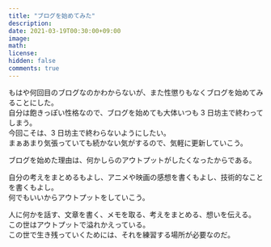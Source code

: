 ```yaml
---
title: "ブログを始めてみた"
description: 
date: 2021-03-19T00:30:00+09:00
image: 
math: 
license: 
hidden: false
comments: true
---
```


もはや何回目のブログなのかわからないが、また性懲りもなくブログを始めてみることにした。  
自分は飽きっぽい性格なので、ブログを始めても大体いつも 3 日坊主で終わってしまう。  
今回こそは、3 日坊主で終わらないようにしたい。  
まぁあまり気張っていても続かない気がするので、気軽に更新していこう。

ブログを始めた理由は、何かしらのアウトプットがしたくなったからである。

自分の考えをまとめるもよし、アニメや映画の感想を書くもよし、技術的なことを書くもよし。  
何でもいいからアウトプットをしていこう。  

人に何かを話す、文章を書く、メモを取る、考えをまとめる、想いを伝える。  
この世はアウトプットで溢れかえっている。  
この世で生き残っていくためには、それを練習する場所が必要なのだ。  

